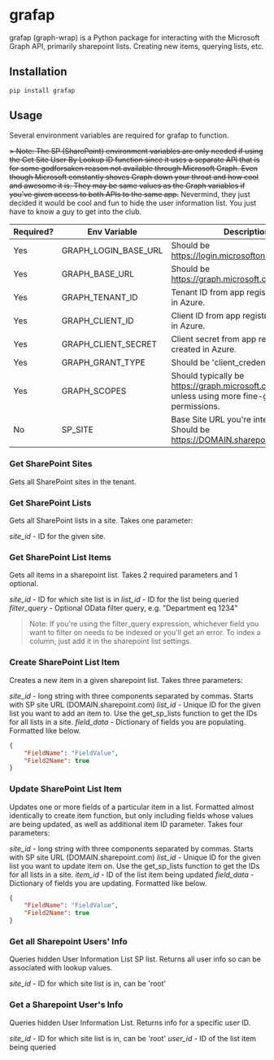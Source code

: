# grafap

grafap (graph-wrap) is a Python package for interacting with the Microsoft Graph API, primarily sharepoint lists. Creating new items, querying lists, etc.

## Installation

`pip install grafap`

## Usage

Several environment variables are required for grafap to function.

~~> Note: The SP (SharePoint) environment variables are only needed if using the Get Site User By Lookup ID function since it uses a separate API that is for some godforsaken reason not available through Microsoft Graph. Even though Microsoft constantly shoves Graph down your throat and how cool and awesome it is. They may be same values as the Graph variables if you've given access to both APIs to the same app.~~
Nevermind, they just decided it would be cool and fun to hide the user information list. You just have to know a guy to get into the club.

| Required? | Env Variable | Description |
| --------- | ------------ | ----------- |
| Yes | GRAPH_LOGIN_BASE_URL | Should be <https://login.microsoftonline.com/> |
| Yes | GRAPH_BASE_URL | Should be <https://graph.microsoft.com/v1.0/sites/> |
| Yes | GRAPH_TENANT_ID | Tenant ID from app registration created in Azure. |
| Yes | GRAPH_CLIENT_ID | Client ID from app registration created in Azure. |
| Yes | GRAPH_CLIENT_SECRET | Client secret from app registration created in Azure. |
| Yes | GRAPH_GRANT_TYPE | Should be 'client_credentials' |
| Yes | GRAPH_SCOPES | Should typically be <https://graph.microsoft.com/.default> unless using more fine-grained permissions. |
| No | SP_SITE | Base Site URL you're interacting with. Should be <https://DOMAIN.sharepoint.com/> |

### Get SharePoint Sites

Gets all SharePoint sites in the tenant.

### Get SharePoint Lists

Gets all SharePoint lists in a site. Takes one parameter:

*site_id* - ID for the given site.

### Get SharePoint List Items

Gets all items in a sharepoint list. Takes 2 required parameters and 1 optional.

*site_id* - ID for which site list is in
*list_id* - ID for the list being queried
*filter_query* - Optional OData filter query, e.g. "Department eq 1234"

> Note: If you're using the filter_query expression, whichever field you want to filter on needs to be indexed or you'll get an error. To index a column, just add it in the sharepoint list settings.

### Create SharePoint List Item

Creates a new item in a given sharepoint list. Takes three parameters:

*site_id* - long string with three components separated by commas. Starts with SP site URL (DOMAIN.sharepoint.com)
*list_id* - Unique ID for the given list you want to add an item to. Use the get_sp_lists function to get the IDs for all lists in a site.
*field_data* - Dictionary of fields you are populating. Formatted like below.

```json
{
    "FieldName": "FieldValue",
    "Field2Name": true
}
```

### Update SharePoint List Item

Updates one or more fields of a particular item in a list. Formatted almost identically to create item function, but only including fields whose values are being updated, as well as additional item ID parameter. Takes four parameters:

*site_id* - long string with three components separated by commas. Starts with SP site URL (DOMAIN.sharepoint.com)
*list_id* - Unique ID for the given list you want to update item on. Use the get_sp_lists function to get the IDs for all lists in a site.
*item_id* - ID of the list item being updated
*field_data* - Dictionary of fields you are updating. Formatted like below.

```json
{
    "FieldName": "FieldValue",
    "Field2Name": true
}
```

### Get all Sharepoint Users' Info

Queries hidden User Information List SP list. Returns all user info so can be associated with lookup values.

*site_id* - ID for which site list is in, can be 'root'

### Get a Sharepoint User's Info

Queries hidden User Information List. Returns info for a specific user ID.

*site_id* - ID for which site list is in, can be 'root'
*user_id* - ID of the list item being queried
